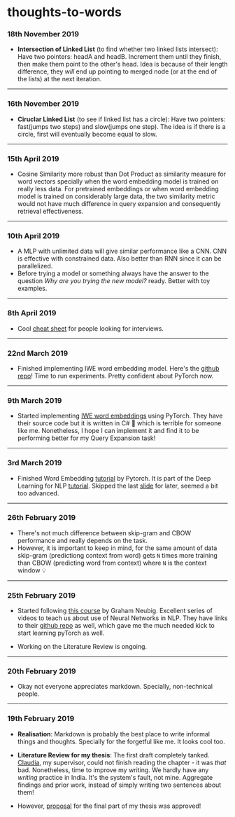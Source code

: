 ﻿# thoughts-to-words
> 
### 18th November 2019
- **Intersection of Linked List** (to find whether two linked lists intersect): Have two pointers: headA and headB. Increment them until they finish, then make them point to the other's head. Idea is because of their length difference, they *will* end up pointing to merged node (or at the end of the lists) at the next iteration.

--- 

### 16th November 2019
- **Ciruclar Linked List** (to see if linked list has a circle): Have two pointers: fast(jumps two steps) and slow(jumps one step). The idea is if there is a circle, first will eventually become equal to slow. 

--- 
### 15th April 2019
- Cosine Similarity more robust than Dot Product as similarity measure for word vectors specially when the word embedding model is trained on really less data. For pretrained embeddings or when word embedding model is trained on considerably large data, the two similarity metric would not have much difference in query expansion and consequently retrieval effectiveness. 

---

### 10th April 2019
- A MLP with unlimited data will give similar performance like a CNN. CNN is effective with constrained data. Also better than RNN since it can be parallelized. 
- Before trying a model or something always have the answer to the question *Why are you trying the new model?* ready. Better with toy examples. 

---

### 8th April 2019
- Cool [cheat sheet](https://github.com/abhat222/Data-Science--Cheat-Sheet) for people looking for interviews.
---
### 22nd March 2019
- Finished implementing IWE word embedding model. Here's the [github repo](https://github.com/roynirmal/IWE)! Time to run experiments. Pretty confident about PyTorch now.
---

### 9th March 2019
- Started implementing [IWE word embeddings](https://aaai.org/ocs/index.php/AAAI/AAAI17/paper/view/14724) using PyTorch. They have their source code but it is written in C# :eyes: which is terrible for someone like me. Nonetheless, I hope I can implement it and find it to be performing better for my Query Expansion task! 

---

### 3rd March 2019
- Finished Word Embedding [tutorial](https://pytorch.org/tutorials/beginner/nlp/word_embeddings_tutorial.html) by Pytorch. It is part of the Deep Learning for NLP [tutorial](https://pytorch.org/tutorials/beginner/deep_learning_nlp_tutorial.html). Skipped the last [slide](https://pytorch.org/tutorials/beginner/nlp/advanced_tutorial.html) for later, seemed a bit too advanced. 

--- 

### 26th February 2019
- There's not much difference between skip-gram and CBOW performance and really depends on the task. 
- However, it is important to keep in mind, for the same amount of data skip-gram (predictiong context from word) gets `N` times more training than CBOW (predicting word from context) where `N` is the context window :bulb:

---

### 25th February 2019
- Started following [this course](https://www.youtube.com/playlist?list=PL8PYTP1V4I8Ajj7sY6sdtmjgkt7eo2VMs) by Graham Neubig. Excellent series of videos to teach us about use of Neural Networks in NLP. They have links to their [github repo](https://github.com/neubig/nn4nlp-code) as well, which gave me the much needed kick to start learning pyTorch as well. 

- Working on the Literature Review is ongoing.

--- 

### 20th February 2019
- Okay not everyone appreciates markdown. Specially, non-technical people.

---

### 19th February 2019

- **Realisation**: Markdown is probably the best place to write informal things and thoughts. Specially for the forgetful like me. It looks cool too. 


- **Literature Review for my thesis**: The first draft completely tanked. [Claudia](chauff.github.io), my supervisor, could not finish reading the chapter - it was *that* bad. Nonetheless, time to improve my writing. We hardly have any *writing* practice in India. It's the system's fault, not mine. Aggregate findings and prior work, instead of simply writing two sentences about them! 

- However, [proposal](https://github.com/roynirmal/queryExpWikiPassageQA/blob/master/homerun.md) for the final part of my thesis was approved! 
